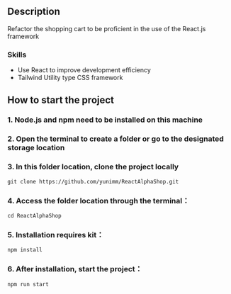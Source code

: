 ## Description
Refactor the shopping cart to be proficient in the use of the React.js framework

### Skills
- Use React to improve development efficiency
- Tailwind Utility type CSS framework
## How to start the project
### 1. Node.js and npm need to be installed on this machine
### 2. Open the terminal to create a folder or go to the designated storage location
### 3. In this folder location, clone the project locally
```
git clone https://github.com/yunimm/ReactAlphaShop.git
```
### 4. Access the folder location through the terminal：
```
cd ReactAlphaShop
```
### 5. Installation requires kit：
```
npm install
```

### 6. After installation, start the project：
```
npm run start
